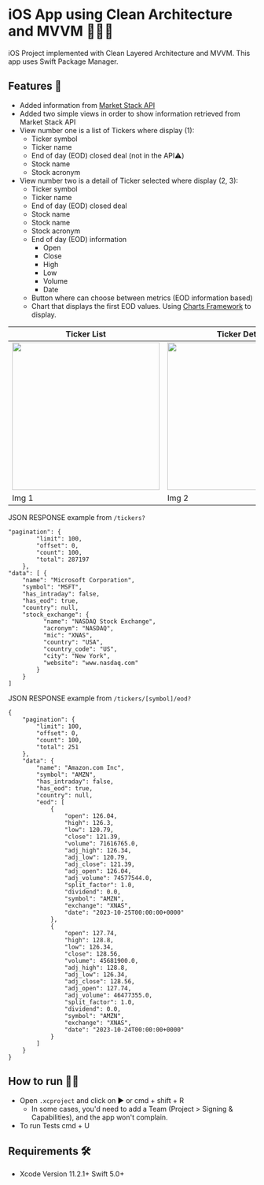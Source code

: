 
# iOS App using Clean Architecture and MVVM 👾🤖🧅

iOS Project implemented with Clean Layered Architecture and MVVM. This app uses Swift Package Manager.

## Features 📌
* Added information from [Market Stack API](https://api.marketstack.com/v1/)
* Added two simple views in order to show information retrieved from Market Stack API
* View number one is a list of Tickers where display (1):
  - Ticker symbol
  - Ticker name
  - End of day (EOD) closed deal (not in the API⚠️)
  - Stock name
  - Stock acronym
* View number two is a detail of Ticker selected where display (2, 3):
  - Ticker symbol
  - Ticker name
  - End of day (EOD) closed deal
  - Stock name
  - Stock name
  - Stock acronym
  - End of day (EOD) information
      - Open
      - Close
      - High
      - Low
      - Volume
      - Date
  - Button where can choose between metrics (EOD information based)
  - Chart that displays the first EOD values. Using [Charts Framework](https://github.com/danielgindi/Charts) to display.
 
| Ticker List | Ticker Detail | Ticker Detail |
| ----------- | ----------- | ----------- |
| <img src="https://github.com/aniiskywalker-git/TickersList/assets/68025622/64b07c79-e9f1-4e13-a010-15db6902fe19" width="300"/> | <img src="https://github.com/aniiskywalker-git/TickersList/assets/68025622/3035ee0b-db31-46ba-9c5d-e943f3373e22" width="300"/> | <img src="https://github.com/aniiskywalker-git/TickersList/assets/68025622/1c85b6ad-b18b-4435-a938-7375fd9c5c59" width="300"/> |
| Img 1       | Img 2       | Img 3       |

JSON RESPONSE example from `/tickers?`
```
"pagination": {
        "limit": 100,
        "offset": 0,
        "count": 100,
        "total": 287197
    },
"data": [ {
    "name": "Microsoft Corporation",
    "symbol": "MSFT",
    "has_intraday": false,
    "has_eod": true,
    "country": null,
    "stock_exchange": {
          "name": "NASDAQ Stock Exchange",
          "acronym": "NASDAQ",
          "mic": "XNAS",
          "country": "USA",
          "country_code": "US",
          "city": "New York",
          "website": "www.nasdaq.com"
        }
    }
]
```
JSON RESPONSE example from `/tickers/[symbol]/eod?`
```
{
    "pagination": {
        "limit": 100,
        "offset": 0,
        "count": 100,
        "total": 251
    },
    "data": {
        "name": "Amazon.com Inc",
        "symbol": "AMZN",
        "has_intraday": false,
        "has_eod": true,
        "country": null,
        "eod": [
            {
                "open": 126.04,
                "high": 126.3,
                "low": 120.79,
                "close": 121.39,
                "volume": 71616765.0,
                "adj_high": 126.34,
                "adj_low": 120.79,
                "adj_close": 121.39,
                "adj_open": 126.04,
                "adj_volume": 74577544.0,
                "split_factor": 1.0,
                "dividend": 0.0,
                "symbol": "AMZN",
                "exchange": "XNAS",
                "date": "2023-10-25T00:00:00+0000"
            },
            {
                "open": 127.74,
                "high": 128.8,
                "low": 126.34,
                "close": 128.56,
                "volume": 45681900.0,
                "adj_high": 128.8,
                "adj_low": 126.34,
                "adj_close": 128.56,
                "adj_open": 127.74,
                "adj_volume": 46477355.0,
                "split_factor": 1.0,
                "dividend": 0.0,
                "symbol": "AMZN",
                "exchange": "XNAS",
                "date": "2023-10-24T00:00:00+0000"
            }
        ]
    }
}
```

## How to run 🏃‍♀️
* Open `.xcproject` and click on ▶️ or cmd + shift + R
  - In some cases, you'd need to add a Team (Project > Signing & Capabilities), and the app won't complain. 
* To run Tests cmd + U
  
## Requirements 🛠️
* Xcode Version 11.2.1+  Swift 5.0+

